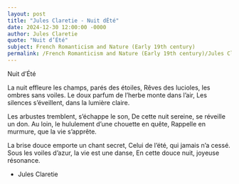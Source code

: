 ```yaml
---
layout: post
title: "Jules Claretie - Nuit dÉté"
date: 2024-12-30 12:00:00 -0000
author: Jules Claretie
quote: "Nuit d’Été"
subject: French Romanticism and Nature (Early 19th century)
permalink: /French Romanticism and Nature (Early 19th century)/Jules Claretie/Jules Claretie - Nuit dÉté
---
```


Nuit d’Été

La nuit effleure les champs, parés des étoiles,
Rêves des lucioles, les ombres sans voiles.
Le doux parfum de l’herbe monte dans l’air,
Les silences s’éveillent, dans la lumière claire.

Les arbustes tremblent, s’échappe le son,
De cette nuit sereine, se réveille un don.
Au loin, le hululement d’une chouette en quête,
Rappelle en murmure, que la vie s’apprête.

La brise douce emporte un chant secret,
Celui de l’été, qui jamais n’a cessé.
Sous les voiles d’azur, la vie est une danse,
En cette douce nuit, joyeuse résonance.

- Jules Claretie
